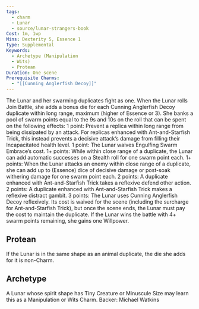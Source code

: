 ```yaml
---
tags:
  - charm
  - Lunar
  - source/lunar-strangers-book
Cost: 1m, 1wp
Mins: Dexterity 5, Essence 1
Type: Supplemental
Keywords:
  - Archetype (Manipulation
  - Wits)
  - Protean
Duration: One scene
Prerequisite Charms:
  - "[[Cunning Anglerfish Decoy]]"
---
```

The Lunar and her swarming duplicates fight as one.
When the Lunar rolls Join Battle, she adds a bonus die for each Cunning Anglerfish Decoy duplicate within long range, maximum (higher of Essence or 3). She banks a pool of swarm points equal to the 9s and 10s on the roll that can be spent on the following effects: 1 point: Prevent a replica within long range from being dissipated by an attack. For replicas enhanced with Ant-and-Starfish Trick, this instead prevents a decisive attack’s damage from filling their Incapacitated health level.
1 point: The Lunar waives Engulfing Swarm Embrace’s cost.
1+ points: While within close range of a duplicate, the Lunar can add automatic successes on a Stealth roll for one swarm point each.
1+ points: When the Lunar attacks an enemy within close range of a duplicate, she can add up to (Essence) dice of decisive damage or post-soak withering damage for one swarm point each.
2 points: A duplicate enhanced with Ant-and-Starfish Trick takes a reflexive defend other action.
2 points: A duplicate enhanced with Ant-and-Starfish Trick makes a reflexive distract gambit.
3 points: The Lunar uses Cunning Anglerfish Decoy reflexively. Its cost is waived for the scene (including the surcharge for Ant-and-Starfish Trick), but once the scene ends, the Lunar must pay the cost to maintain the duplicate.
If the Lunar wins the battle with 4+ swarm points remaining, she gains one Willpower.

## Protean 
If the Lunar is in the same shape as an animal duplicate, the die she adds for it is non-Charm.

## Archetype 
A Lunar whose spirit shape has Tiny Creature or Minuscule Size may learn this as a Manipulation or Wits Charm.
Backer: Michael Watkins